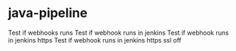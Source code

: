 # java-pipeline
Test if webhooks runs
Test if webhook runs in jenkins
Test if webhook runs in jenkins https
Test if webhook runs in jenkins https ssl off



